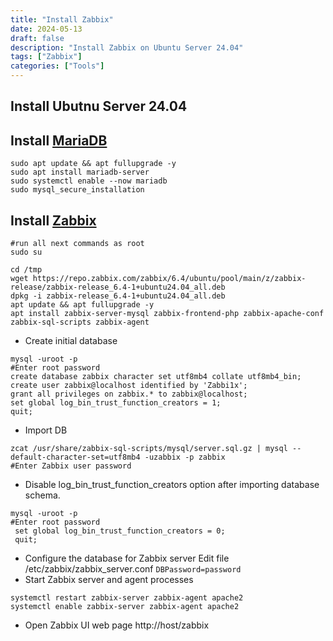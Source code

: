 ```yaml
---
title: "Install Zabbix"
date: 2024-05-13
draft: false
description: "Install Zabbix on Ubuntu Server 24.04"
tags: ["Zabbix"]
categories: ["Tools"]
---
```


## Install Ubutnu Server 24.04
## Install [MariaDB](https://linuxsecurity.com/howtos/secure-my-webserver/installing-securing-mariadb)
```shell 
sudo apt update && apt fullupgrade -y
sudo apt install mariadb-server
sudo systemctl enable --now mariadb
sudo mysql_secure_installation
```

## Install [Zabbix](https://www.zabbix.com/download?zabbix=6.4&os_distribution=ubuntu&os_version=24.04&components=server_frontend_agent&db=mysql&ws=apache)
```shell
#run all next commands as root
sudo su
```
```shell
cd /tmp
wget https://repo.zabbix.com/zabbix/6.4/ubuntu/pool/main/z/zabbix-release/zabbix-release_6.4-1+ubuntu24.04_all.deb
dpkg -i zabbix-release_6.4-1+ubuntu24.04_all.deb
apt update && apt fullupgrade -y
apt install zabbix-server-mysql zabbix-frontend-php zabbix-apache-conf zabbix-sql-scripts zabbix-agent
```
- Create initial database 
```shell
mysql -uroot -p
#Enter root password
create database zabbix character set utf8mb4 collate utf8mb4_bin;
create user zabbix@localhost identified by 'Zabbi1x';
grant all privileges on zabbix.* to zabbix@localhost;
set global log_bin_trust_function_creators = 1;
quit;
```
- Import DB 
```shell
zcat /usr/share/zabbix-sql-scripts/mysql/server.sql.gz | mysql --default-character-set=utf8mb4 -uzabbix -p zabbix
#Enter Zabbix user password
```
- Disable log_bin_trust_function_creators option after importing database schema.
```shell
mysql -uroot -p
#Enter root password
 set global log_bin_trust_function_creators = 0;
 quit;
```
- Configure the database for Zabbix server
Edit file /etc/zabbix/zabbix_server.conf `DBPassword=password`
- Start Zabbix server and agent processes
```shell
systemctl restart zabbix-server zabbix-agent apache2
systemctl enable zabbix-server zabbix-agent apache2 
```
- Open Zabbix UI web page http://host/zabbix